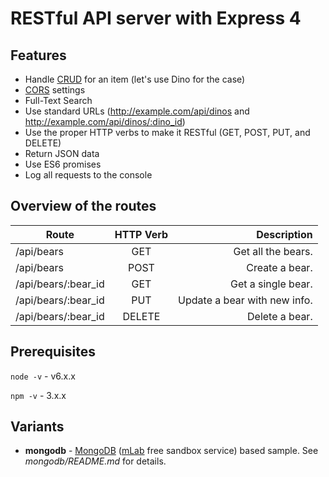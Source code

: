 # RESTful API server with Express 4

## Features

* Handle [CRUD](https://en.wikipedia.org/wiki/Create,_read,_update_and_delete) for an item (let's use Dino for the case)
* [CORS](https://ru.wikipedia.org/wiki/Cross-origin_resource_sharing) settings
* Full-Text Search
* Use standard URLs (http://example.com/api/dinos and http://example.com/api/dinos/:dino_id)
* Use the proper HTTP verbs to make it RESTful (GET, POST, PUT, and DELETE)
* Return JSON data
* Use ES6 promises
* Log all requests to the console

## Overview of the routes

| Route               | HTTP Verb | Description                   |
| ------------------- |:---------:| -----------------------------:|
| /api/bears          | GET       | Get all the bears.            |
| /api/bears          | POST      | Create a bear.                |
| /api/bears/:bear_id | GET       | Get a single bear.            |
| /api/bears/:bear_id | PUT       | Update a bear with new info.  |
| /api/bears/:bear_id | DELETE    | Delete a bear.                |

## Prerequisites

`node -v` - v6.x.x

`npm -v` - 3.x.x

## Variants

* __mongodb__ - [MongoDB](https://www.mongodb.com) ([mLab](https://mlab.com) free sandbox service) based sample. See _mongodb/README.md_ for details.

